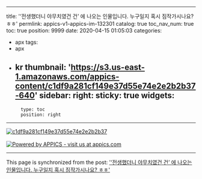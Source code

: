 
---
title: '‘전생했더니 야무치였건 건’ 에 나오는 인물입니다. 누구일지 혹시 짐작가시나요? ㅎㅎ'
permlink: appics-v1-appics-im-132301
catalog: true
toc_nav_num: true
toc: true
position: 9999
date: 2020-04-15 01:05:03
categories:
- apx
tags:
- apx
- kr
thumbnail: 'https://s3.us-east-1.amazonaws.com/appics-content/c1df9a281cf149e37d55e74e2e2b2b37-640'
sidebar:
    right:
        sticky: true
widgets:
    -
        type: toc
        position: right
---


[![c1df9a281cf149e37d55e74e2e2b2b37](https://s3.us-east-1.amazonaws.com/appics-content/c1df9a281cf149e37d55e74e2e2b2b37-640)](https://appics.com/referenced.html?ref=steemit.com&type=image&id=132301&url=https://s3.us-east-1.amazonaws.com/appics-content/c1df9a281cf149e37d55e74e2e2b2b37-640&caption=%E2%80%98%EC%A0%84%EC%83%9D%ED%96%88%EB%8D%94%EB%8B%88%20%EC%95%BC%EB%AC%B4%EC%B9%98%EC%98%80%EA%B1%B4%20%EA%B1%B4%E2%80%99%20%EC%97%90%20%EB%82%98%EC%98%A4%EB%8A%94%20%EC%9D%B8%EB%AC%BC%EC%9E%85%EB%8B%88%EB%8B%A4.%20%EB%88%84%EA%B5%AC%EC%9D%BC%EC%A7%80%20%ED%98%B9%EC%8B%9C%20%EC%A7%90%EC%9E%91%EA%B0%80%EC%8B%9C%EB%82%98%EC%9A%94?%20%E3%85%8E%E3%85%8E&category=lifestyle&hashtags=kr&author=coreabeforekorea&profileImageUrl=https://s3.us-east-1.amazonaws.com/appics-content/profileImages/3201-1576493221495-640&permlink=appics-v1-appics-im-132301)<br/><br/>[![Powered by APPICS - visit us at appics.com](https://s3.eu-central-1.amazonaws.com/appics-staging/steemit_banner.gif)](https://appics.com/referenced.html?ref=steemit.com&type=image&id=132301&url=https://s3.us-east-1.amazonaws.com/appics-content/c1df9a281cf149e37d55e74e2e2b2b37-640&caption=%E2%80%98%EC%A0%84%EC%83%9D%ED%96%88%EB%8D%94%EB%8B%88%20%EC%95%BC%EB%AC%B4%EC%B9%98%EC%98%80%EA%B1%B4%20%EA%B1%B4%E2%80%99%20%EC%97%90%20%EB%82%98%EC%98%A4%EB%8A%94%20%EC%9D%B8%EB%AC%BC%EC%9E%85%EB%8B%88%EB%8B%A4.%20%EB%88%84%EA%B5%AC%EC%9D%BC%EC%A7%80%20%ED%98%B9%EC%8B%9C%20%EC%A7%90%EC%9E%91%EA%B0%80%EC%8B%9C%EB%82%98%EC%9A%94?%20%E3%85%8E%E3%85%8E&category=lifestyle&hashtags=kr&author=coreabeforekorea&profileImageUrl=https://s3.us-east-1.amazonaws.com/appics-content/profileImages/3201-1576493221495-640&permlink=appics-v1-appics-im-132301)

- - -

This page is synchronized from the post: ['‘전생했더니 야무치였건 건’ 에 나오는 인물입니다. 누구일지 혹시 짐작가시나요? ㅎㅎ'](https://steemit.com/@coreabeforekorea/appics-v1-appics-im-132301)
